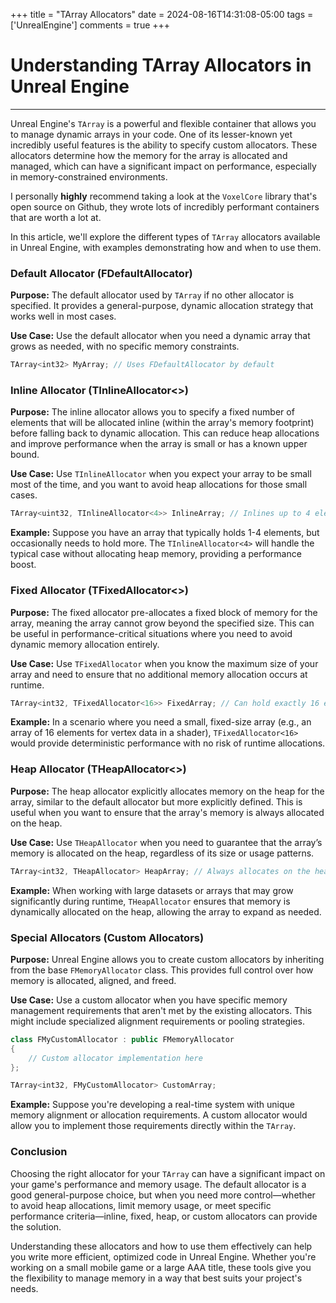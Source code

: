 +++
title = "TArray Allocators"
date = 2024-08-16T14:31:08-05:00
tags = ['UnrealEngine']
comments = true
+++

# Understanding TArray Allocators in Unreal Engine

---

Unreal Engine's `TArray` is a powerful and flexible container that allows you to manage dynamic arrays in your code. One of its lesser-known yet incredibly useful features is the ability to specify custom allocators. These allocators determine how the memory for the array is allocated and managed, which can have a significant impact on performance, especially in memory-constrained environments.

I personally **highly** recommend taking a look at the `VoxelCore` library that's open source on Github, they wrote lots of incredibly performant containers that are worth a lot at.

In this article, we'll explore the different types of `TArray` allocators available in Unreal Engine, with examples demonstrating how and when to use them.

### Default Allocator (**FDefaultAllocator**)

**Purpose:** The default allocator used by `TArray` if no other allocator is specified. It provides a general-purpose, dynamic allocation strategy that works well in most cases.

**Use Case:** Use the default allocator when you need a dynamic array that grows as needed, with no specific memory constraints.

```cpp
TArray<int32> MyArray; // Uses FDefaultAllocator by default
```

### Inline Allocator (**TInlineAllocator<>**)

**Purpose:** The inline allocator allows you to specify a fixed number of elements that will be allocated inline (within the array's memory footprint) before falling back to dynamic allocation. This can reduce heap allocations and improve performance when the array is small or has a known upper bound.

**Use Case:** Use `TInlineAllocator` when you expect your array to be small most of the time, and you want to avoid heap allocations for those small cases.

```cpp
TArray<uint32, TInlineAllocator<4>> InlineArray; // Inlines up to 4 elements before allocating on the heap
```

**Example:** Suppose you have an array that typically holds 1-4 elements, but occasionally needs to hold more. The `TInlineAllocator<4>` will handle the typical case without allocating heap memory, providing a performance boost.

### Fixed Allocator (**TFixedAllocator<>**)

**Purpose:** The fixed allocator pre-allocates a fixed block of memory for the array, meaning the array cannot grow beyond the specified size. This can be useful in performance-critical situations where you need to avoid dynamic memory allocation entirely.

**Use Case:** Use `TFixedAllocator` when you know the maximum size of your array and need to ensure that no additional memory allocation occurs at runtime.

```cpp
TArray<int32, TFixedAllocator<16>> FixedArray; // Can hold exactly 16 elements, no more, no less
```

**Example:** In a scenario where you need a small, fixed-size array (e.g., an array of 16 elements for vertex data in a shader), `TFixedAllocator<16>` would provide deterministic performance with no risk of runtime allocations.

### Heap Allocator (**THeapAllocator<>**)

**Purpose:** The heap allocator explicitly allocates memory on the heap for the array, similar to the default allocator but more explicitly defined. This is useful when you want to ensure that the array's memory is always allocated on the heap.

**Use Case:** Use `THeapAllocator` when you need to guarantee that the array’s memory is allocated on the heap, regardless of its size or usage patterns.

```cpp
TArray<int32, THeapAllocator> HeapArray; // Always allocates on the heap
```

**Example:** When working with large datasets or arrays that may grow significantly during runtime, `THeapAllocator` ensures that memory is dynamically allocated on the heap, allowing the array to expand as needed.

### Special Allocators (Custom Allocators)

**Purpose:** Unreal Engine allows you to create custom allocators by inheriting from the base `FMemoryAllocator` class. This provides full control over how memory is allocated, aligned, and freed.

**Use Case:** Use a custom allocator when you have specific memory management requirements that aren't met by the existing allocators. This might include specialized alignment requirements or pooling strategies.

```cpp
class FMyCustomAllocator : public FMemoryAllocator
{
    // Custom allocator implementation here
};

TArray<int32, FMyCustomAllocator> CustomArray;
```

**Example:** Suppose you're developing a real-time system with unique memory alignment or allocation requirements. A custom allocator would allow you to implement those requirements directly within the `TArray`.

### Conclusion

Choosing the right allocator for your `TArray` can have a significant impact on your game's performance and memory usage. The default allocator is a good general-purpose choice, but when you need more control—whether to avoid heap allocations, limit memory usage, or meet specific performance criteria—inline, fixed, heap, or custom allocators can provide the solution.

Understanding these allocators and how to use them effectively can help you write more efficient, optimized code in Unreal Engine. Whether you're working on a small mobile game or a large AAA title, these tools give you the flexibility to manage memory in a way that best suits your project's needs.
